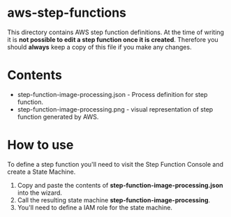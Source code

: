 
# aws-step-functions

This directory contains AWS step function definitions.  At the time of writing it is **not possible to edit a step function once it is created**.  Therefore you should **always** keep a copy of this file if you make any changes.

# Contents

* step-function-image-processing.json - Process definition for step function.
* step-function-image-processing.png - visual representation of step function generated by AWS.

# How to use

To define a step function you'll need to visit the Step Function Console and create a State Machine.  
1. Copy and paste the contents of **step-function-image-processing.json** into the wizard.
2. Call the resulting state machine **step-function-image-processing**.
3. You'll need to define a IAM role for the state machine.

